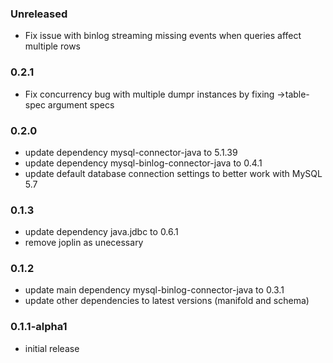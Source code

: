 ### Unreleased

* Fix issue with binlog streaming missing events when queries affect multiple
  rows

### 0.2.1

* Fix concurrency bug with multiple dumpr instances by fixing
  ->table-spec argument specs

### 0.2.0

* update dependency mysql-connector-java to 5.1.39
* update dependency mysql-binlog-connector-java to 0.4.1
* update default database connection settings to better work with MySQL 5.7

### 0.1.3

* update dependency java.jdbc to 0.6.1
* remove joplin as unecessary

### 0.1.2

* update main dependency mysql-binlog-connector-java to 0.3.1
* update other dependencies to latest versions (manifold and schema)


### 0.1.1-alpha1

* initial release
